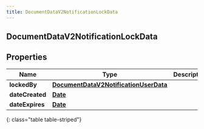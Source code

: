 ```yaml
---
title: DocumentDataV2NotificationLockData
---
```

## DocumentDataV2NotificationLockData


## Properties

| Name | Type | Description | Notes |
| ------------ | ------------- | ------------- | ------------- |
| **lockedBy** | [**DocumentDataV2NotificationUserData**](DocumentDataV2NotificationUserData.html) |  |  [optional] |
| **dateCreated** | [**Date**](Date.html) |  |  [optional] |
| **dateExpires** | [**Date**](Date.html) |  |  [optional] |
{: class="table table-striped"}



